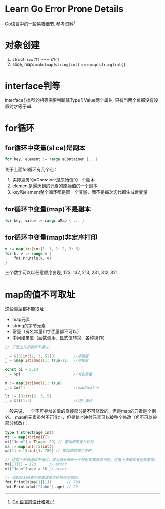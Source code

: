 # Learn Go Error Prone Details


Go语言中的一些易错细节, 参考资料[^1]

<!--more-->

# 对象创建

1. struct: `new(T)` === `&T{}`
2. slice, map: `make(map[string]int)` === `map[string]int{}`

# interface判等

interface{}类型的相等需要判断其Type与Value两个属性, 只有当两个值都没有设置时才等于nil.

# for循环

## for循环中变量(slice)是副本

```Go
for key, element := range aContainer {...}
```
关于上面for循环有几个点：

1. 实际遍历的aContainer是原始值的一个副本
2. element是遍历到的元素的原始值的一个副本
3. key和element整个循环都是同一个变量，而不是每次迭代都生成新变量

## for循环中变量(map)不是副本

```Go
for key, value := range aMap { ... }
```
## for循环中变量(map)非定序打印

```Go
m := map[int]int{1: 1, 2: 2, 3: 3}
for k, v := range m {
    fmt.Println(k, v)
}
```

三个数字可以以任意顺序出现, 123, 132, 213, 231, 312, 321.

# map的值不可取址

这些类型都不能取址：

- map元素
- string的字节元素
- 常量（有名常量和字面量都不可以）
- 中间结果值（函数调用、显式值转换、各种操作）

```Go
// 下面这几行编译不通过。

_ = &[3]int{2, 3, 5}[0]        //字面量
_ = &map[int]bool{1: true}[1]  //字面量

const pi = 3.14
_ = &pi                        //有名常量

m := map[int]bool{1: true}
_ = &m[1]                      //map的value

lt := [3]int{2, 3, 5}
_ = &lt[1:1]                   //切片操作
```

一般来说，一个不可寻址的值的直接部分是不可修改的。但是map的元素是个例外。 map的元素虽然不可寻址，但是每个映射元素可以被整个修改（但不可以被部分修改）：

```Go
type T struct{age int}
mt := map[string]T{}
mt["John"] = T{age: 29} // 整体修改是允许的
ma := map[int][5]int{}
ma[1] = [5]int{1: 789} // 整体修改是允许的

// 这两个赋值编译不通过，因为部分修改一个映射元素是非法的。这看上去确实有些反直觉。
ma[1][1] = 123      // error
mt["John"].age = 30 // error

// 读取映射元素的元素或者字段是没问题的。
fmt.Println(ma[1][1])       // 789
fmt.Println(mt["John"].age) // 29
```



[^1]: [Go 语言的设计和坑](https://tech.bytedance.net/articles/6982017265923260446)
